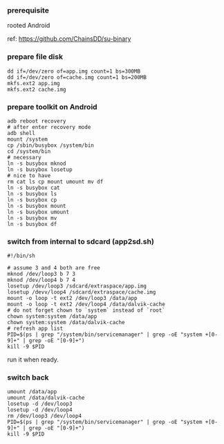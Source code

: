 ### prerequisite

rooted Android

ref: https://github.com/ChainsDD/su-binary

### prepare file disk

```
dd if=/dev/zero of=app.img count=1 bs=300MB
dd if=/dev/zero of=cache.img count=1 bs=200MB
mkfs.ext2 app.img
mkfs.ext2 cache.img
```

### prepare toolkit on Android

```
adb reboot recovery
# after enter recovery mode
adb shell
mount /system
cp /sbin/busybox /system/bin
cd /system/bin
# necessary
ln -s busybox mknod
ln -s busybox losetup
# nice to have
rm cat ls cp mount umount mv df
ln -s busybox cat
ln -s busybox ls
ln -s busybox cp
ln -s busybox mount
ln -s busybox umount
ln -s busybox mv
ln -s busybox df
```

### switch from internal to sdcard (app2sd.sh)

```
#!/bin/sh
 
# assume 3 and 4 both are free
mknod /dev/loop3 b 7 3
mknod /dev/loop4 b 7 4
losetup /dev/loop3 /sdcard/extraspace/app.img
losetup /devv/loop4 /sdcard/extraspace/cache.img
mount -o loop -t ext2 /dev/loop3 /data/app
mount -o loop -t ext2 /dev/loop4 /data/dalvik-cache
# do not forget chown to `system` instead of `root`
chown system:system /data/app
chown system:system /data/dalvik-cache
# refresh app list
PID=$(ps | grep "/system/bin/servicemanager" | grep -oE "system +[0-9]+" | grep -oE "[0-9]+")
kill -9 $PID
```

run it when ready.

### switch back

```
umount /data/app
umount /data/dalvik-cache
losetup -d /dev/loop3
losetup -d /dev/loop4
rm /dev/loop3 /dev/loop4
PID=$(ps | grep "/system/bin/servicemanager" | grep -oE "system +[0-9]+" | grep -oE "[0-9]+")
kill -9 $PID
```

